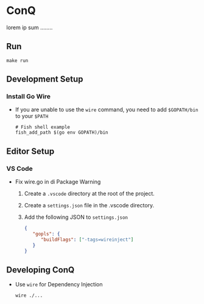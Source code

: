 # ConQ

lorem ip sum ........

## Run

```
make run
```

## Development Setup

### Install Go Wire

-  If you are unable to use the `wire` command, you need to add `$GOPATH/bin` to your `$PATH`
   ```shell
   # Fish shell example
   fish_add_path $(go env GOPATH)/bin
   ```

## Editor Setup

### VS Code

-  Fix wire.go in di Package Warning

   1. Create a `.vscode` directory at the root of the project.
   2. Create a `settings.json` file in the .vscode directory.
   3. Add the following JSON to `settings.json`

      ```json
      {
         "gopls": {
            "buildFlags": ["-tags=wireinject"]
         }
      }
      ```

## Developing ConQ

-  Use `wire` for Dependency Injection

   ```shell
   wire ./...
   ```
